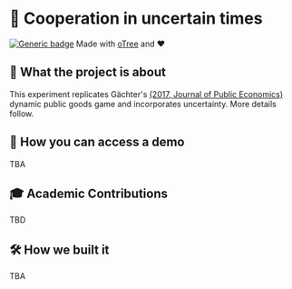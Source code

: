 # 🤷‍ Cooperation in uncertain times
[![Generic badge](https://img.shields.io/badge/Status:-WIP-yellow.svg)](https://shields.io/)
Made with [oTree](https://www.sciencedirect.com/science/article/pii/S2214635016000101) and ❤️

## 🧐 What the project is about
This experiment replicates Gächter's [(2017, Journal of Public Economics)](https://www.sciencedirect.com/science/article/pii/S0047272717300361)
dynamic public goods game and incorporates uncertainty. More details follow.

## 🚏 How you can access a demo
TBA

## 🎓 Academic Contributions
TBD

## 🛠 How we built it
TBA

